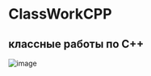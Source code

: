 # ClassWorkCPP
## классные работы по C++

![image](https://github.com/RomanLyashenko/ClassWorkCPP/assets/159914055/b679dd2a-cab6-4828-9501-b841dd12660d)

